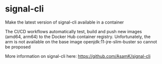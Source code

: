 # signal-cli

Make the latest version of signal-cli available in a container

The CI/CD workflows automatically test, build and push new images (amd64, arm64) to the Docker Hub container registry. Unfortunately, the arm is not available on the base image openjdk:11-jre-slim-buster so cannot be proposed

More information on signal-cli here: https://github.com/AsamK/signal-cli
